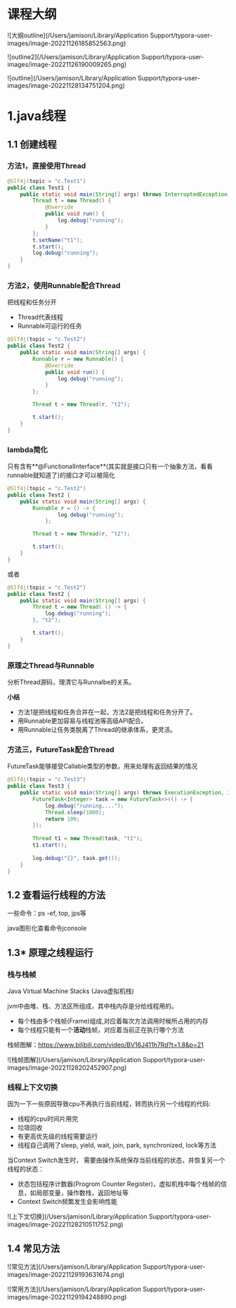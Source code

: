 # 课程大纲

![大纲outline](/Users/jamison/Library/Application Support/typora-user-images/image-20221126185852563.png)

![outline2](/Users/jamison/Library/Application Support/typora-user-images/image-20221126190009265.png)

![outline](/Users/jamison/Library/Application Support/typora-user-images/image-20221128134751204.png)

# 1.java线程

## 1.1 创建线程

### 方法1，直接使用Thread

```java
@Slf4j(topic = "c.Text1")
public class Test1 {
    public static void main(String[] args) throws InterruptedException {
        Thread t = new Thread() {
            @Override
            public void run() {
                log.debug("running");
            }
        };
        t.setName("t1");
        t.start();
        log.debug("running");
    }
}
```

### 方法2，使用Runnable配合Thread

把线程和任务分开

- Thread代表线程
- Runnable可运行的任务

```java
@Slf4j(topic = "c.Test2")
public class Test2 {
    public static void main(String[] args) {
        Runnable r = new Runnable() {
            @Override
            public void run() {
                log.debug("running");
            }
        };

        Thread t = new Thread(r, "t2");

        t.start();
    }
}
```

### lambda简化

只有含有**@FunctionalInterface**(其实就是接口只有一个抽象方法，看看runnable就知道了)的接口才可以被简化

```java
@Slf4j(topic = "c.Test2")
public class Test2 {
    public static void main(String[] args) {
        Runnable r = () -> {
                log.debug("running");
            };

        Thread t = new Thread(r, "t2");

        t.start();
    }
}
```

或者

```java
@Slf4j(topic = "c.Test2")
public class Test2 {
    public static void main(String[] args) {
        Thread t = new Thread( () -> {
            log.debug("running");
        }, "t2");

        t.start();
    }
}
```

### 原理之Thread与Runnable

分析Thread源码，理清它与Runnalbe的关系。

**小结**

- 方法1是把线程和任务合并在一起，方法2是把线程和任务分开了。
- 用Runnable更加容易与线程池等高级API配合。
- 用Runnable让任务类脱离了Thread的继承体系，更灵活。

### 方法三，FutureTask配合Thread

FutureTask能够接受Callable类型的参数，用来处理有返回结果的情况

```java
@Slf4j(topic = "c.Test3")
public class Test3 {
    public static void main(String[] args) throws ExecutionException, InterruptedException {
        FutureTask<Integer> task = new FutureTask<>(() -> {
            log.debug("running....");
            Thread.sleep(1000);
            return 100;
        });
        
        Thread t1 = new Thread(task, "t1");
        t1.start();
        
        log.debug("{}", task.get());
    }
}
```



## 1.2 查看运行线程的方法

一些命令：ps -ef, top, jps等

java图形化查看命令jconsole



## 1.3* 原理之线程运行

### 栈与栈帧

Java Virtual Machine Stacks (Java虚拟机栈)

jvm中由堆、栈、方法区所组成，其中栈内存是分给线程用的。

- 每个栈由多个栈帧(Frame)组成,对应着每次方法调用时候所占用的内存
- 每个线程只能有一个**活动**栈帧，对应着当前正在执行哪个方法

栈帧图解：https://www.bilibili.com/video/BV16J411h7Rd?t=1.8&p=21

![栈帧图解](/Users/jamison/Library/Application Support/typora-user-images/image-20221128202452907.png)

### 线程上下文切换

因为一下一些原因导致cpu不再执行当前线程，转而执行另一个线程的代码:

- 线程的cpu时间片用完
- 垃圾回收
- 有更高优先级的线程需要运行
- 线程自己调用了sleep, yield, wait, join, park, synchronized, lock等方法

当Context Switch发生时， 需要由操作系统保存当前线程的状态，并恢复另一个线程的状态：

- 状态包括程序计数器(Progrom Counter Register)，虚拟机栈中每个栈帧的信息，如局部变量，操作数栈，返回地址等
- Context Switch频繁发生会影响性能

![上下文切换](/Users/jamison/Library/Application Support/typora-user-images/image-20221128210511752.png)

## 1.4 常见方法

![常见方法](/Users/jamison/Library/Application Support/typora-user-images/image-20221129193631674.png)

![常用方法](/Users/jamison/Library/Application Support/typora-user-images/image-20221129194248890.png)